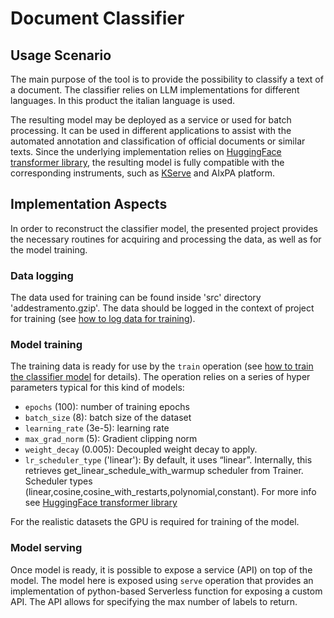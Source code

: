 # Document Classifier

## Usage Scenario
The main purpose of the tool is to provide the possibility to classify a text of a document. The classifier relies on LLM implementations for different languages. In this product the italian language is used. 

The resulting model may be deployed as a service or used for batch processing. It can be used in different applications to assist with the automated annotation and classification of official documents or similar texts. Since the underlying implementation relies on [HuggingFace transformer library](https://huggingface.co/docs/transformers/en/index), the resulting model is fully compatible with the corresponding instruments, such as [KServe](https://kserve.github.io/website/latest/) and AIxPA platform.

## Implementation Aspects

In order to reconstruct the classifier model, the presented project provides the necessary routines for acquiring and processing the data, as well as for the model training.

### Data logging 

The data used for training can be found inside 'src' directory 'addestramento.gzip'. The data should be logged in the context of project for training  (see [how to log data for training](./howto/process.md)).

### Model training

The training data is ready for use by the ``train`` operation (see [how to train the classifier model](./docs/howto/train.md) for details). The operation relies on a series of hyper parameters typical for this kind of models:

- ``epochs`` (100): number of training epochs
- ``batch_size`` (8): batch size of the dataset
- ``learning_rate`` (3e-5): learning rate
- ``max_grad_norm`` (5): Gradient clipping norm
- ``weight_decay`` (0.005): Decoupled weight decay to apply.
- ``lr_scheduler_type`` ('linear'): By default, it uses “linear”. Internally, this retrieves get_linear_schedule_with_warmup scheduler from Trainer. Scheduler types (linear,cosine,cosine_with_restarts,polynomial,constant). For more info see [HuggingFace transformer library](https://huggingface.co/docs/transformers/en/index)

For the realistic datasets the GPU is required for training of the model. 

### Model serving
Once model is ready, it is possible to expose a service (API) on top of the model. The model here is exposed using ``serve`` operation that provides an implementation of python-based Serverless function for exposing a custom API. The API allows for specifying the max number of labels to return. 

